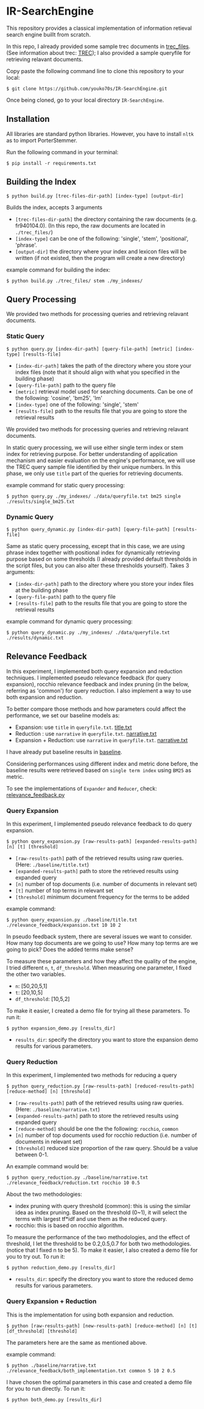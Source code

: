 # IR-SearchEngine
This repository provides a classical implementation of information retieval search engine buillt from scratch. 

In this repo, I already provided some sample trec documents in [trec_files](https://github.com/youko70s/IR-SearchEngine/tree/master/trec_files). (See information about trec: [TREC](https://trec.nist.gov/)); I also provided a sample queryfile for retrieving relavant documents.

Copy paste the following command line to clone this repository to your local:

    $ git clone https://github.com/youko70s/IR-SearchEngine.git

Once being cloned, go to your local directory `IR-SearchEngine`.

## Installation

All libraries are standard python libraries. However, you have to install `nltk` as to import PorterStemmer. 


Run the following command in your terminal:

    $ pip install -r requirements.txt


## Building the Index 

    $ python build.py [trec-files-dir-path] [index-type] [output-dir]

Builds the index, accepts 3 arguments

* `[trec-files-dir-path]` the directory containing the raw documents (e.g. fr940104.0). (In this repo, the raw documents are located in `./trec_files/`)
* `[index-type]` can be one of the following: 'single', 'stem', 'positional', 'phrase'.
* `[output-dir]` the directory where your index and lexicon files will be written (if not existed, then the program will create a new directory)

example command for building the index:

    $ python build.py ./trec_files/ stem ./my_indexes/

## Query Processing

We provided two methods for processing queries and retrieving relavant documents. 

### Static Query


    $ python query.py [index-dir-path] [query-file-path] [metric] [index-type] [results-file]

* `[index-dir-path]` takes the path of the directory where you store your index files (note that it should align with what you specified in the building phase)
* `[query-file-path]` path to the query file
* `[metric]` retrieval model used for searching documents. Can be one of the following: 'cosine', 'bm25', 'lm'
* `[index-type]` one of the following: 'single', 'stem'
* `[results-file]` path to the results file that you are going to store the retrieval results

We provided two methods for processing queries and retrieving relavant documents. 

In static query processing, we will use either single term index or stem index for retrieving purpose. For better understanding of application mechanism and easier evaluation on the engine's performance, we will use the TREC query sample file identified by their unique numbers. In this phase, we only use `title` part of the queries for retrieving documents. 

example command for static query processing:

    $ python query.py ./my_indexes/ ./data/queryfile.txt bm25 single ./results/single_bm25.txt

### Dynamic Query

    $ python query_dynamic.py [index-dir-path] [query-file-path] [results-file]

Same as static query processing, except that in this case, we are using phrase index together with positional index for dynamically retrieving purpose based on some thresholds (I already provided default thresholds in the script files, but you can also alter these thresholds yourself). Takes 3 arguments:

* `[index-dir-path]` path to the directory where you store your index files at the building phase
* `[query-file-path]` path to the query file
* `[results-file]` path to the results file that you are going to store the retrieval results

example command for dynamic query processing:

    $ python query_dynamic.py ./my_indexes/ ./data/queryfile.txt ./results/dynamic.txt

## Relevance Feedback

In this experiment, I implemented both query expansion and reduction techniques. I implemented pseudo relevance feedback (for query expansion), rocchio relevance feedback and index pruning (in the below, referring as 'common') for query reduction. I also implement a way to use both expansion and reduction. 

To better compare those methods and how parameters could affect the performance, we set our baseline models as:

* Expansion: use `title` in `queryfile.txt`. [title.txt](https://github.com/youko70s/IR-SearchEngine/blob/master/baseline/title.txt)
* Reduction : use `narrative` in `queryfile.txt`. [narrative.txt](https://github.com/youko70s/IR-SearchEngine/blob/master/baseline/narrative.txt)
* Expansion + Reduction: use `narrative` in `queryfile.txt`. [narrative.txt](https://github.com/youko70s/IR-SearchEngine/blob/master/baseline/narrative.txt)

I have already put baseline results in [baseline](https://github.com/youko70s/IR-SearchEngine/tree/master/baseline). 

Considering performances using different index and metric done before, the baseline results were retrieved based on `single term index` using `BM25` as metric. 

To see the implementations of `Expander` and `Reducer`, check: [relevance_feedback.py](https://github.com/youko70s/IR-SearchEngine/blob/master/relevance_feedback.py)

### Query Expansion 

In this experiment, I implemented pseudo relevance feedback to do query expansion. 

    $ python query_expansion.py [raw-results-path] [expanded-results-path] [n] [t] [threshold]

* `[raw-results-path]` path of the retrieved results using raw queries. (Here: `./baseline/title.txt`)
* `[expanded-results-path]` path to store the retrieved results using expanded query
* `[n]` number of top documents (i.e. number of documents in relevant set)
* `[t]` number of top terms in relevant set
* `[threshold]` minimum document frequency for the terms to be added 

example command:

    $ python query_expansion.py ./baseline/title.txt ./relevance_feedback/expansion.txt 10 10 2

In pseudo feedback system, there are several issues we want to consider. How many top documents are we going to use? How many top terms are we going to pick? Does the added terms make sense?

To measure these parameters and how they affect the quality of the engine, I tried different `n`, `t`, `df_threshold`. When measuring one parameter, I fixed the other two variables.

- `n`: [50,20,5,1]
- `t`: [20,10,5]
- `df_threshold`: [10,5,2]

To make it easier, I created a demo file for trying all these parameters. To run it:

    $ python expansion_demo.py [results_dir]

* `results_dir`: specify the directory you want to store the expansion demo results for various parameters.

### Query Reduction

In this experiment, I implemented two methods for reducing a query

    $ python query_reduction.py [raw-results-path] [reduced-results-path] [reduce-method] [n] [threshold]

* `[raw-results-path]` path of the retrieved results using raw queries. (Here: `./baseline/narrative.txt`)
* `[expanded-results-path]` path to store the retrieved results using expanded query
* `[reduce-method]` should be one the the following: `rocchio`, `common`
* `[n]` number of top documents used for rocchio reduction (i.e. number of documents in relevant set)
* `[threshold]` reduced size proportion of the raw query. Should be a value between 0-1.

An example command would be:

    $ python query_reduction.py ./baseline/narrative.txt ./relevance_feedback/reduction.txt rocchio 10 0.5

About the two methodologies:

* index pruning with query threshold (common): this is using the similar idea as index pruning. Based on the threshold (0~1), it will select the terms with largest tf*idf and use them as the reduced query. 
* rocchio: this is based on rocchio algorithm.

To measure the performance of the two methodologies, and the effect of threshold, I let the threshold to be 0.2,0.5,0.7 for both two methodologies. (notice that I fixed n to be 5). To make it easier, I also created a demo file for you to try out. To run it:

    $ python reduction_demo.py [results_dir]

* `results_dir`: specify the directory you want to store the reduced demo results for various parameters.

### Query Expansion + Reduction

This is the implementation for using both expansion and reduction. 

    $ python [raw-results-path] [new-results-path] [reduce-method] [n] [t] [df_threshold] [threshold]

The parameters here are the same as mentioned above. 

example command:

    $ python ./baseline/narrative.txt ./relevance_feedback/both_implementation.txt common 5 10 2 0.5

I have chosen the optimal parameters in this case and created a demo file for you to run directly. To run it:

    $ python both_demo.py [results_dir]


